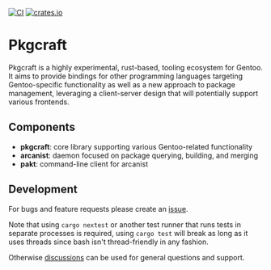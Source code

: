 [![CI](https://github.com/pkgcraft/pkgcraft/workflows/CI/badge.svg)](https://github.com/pkgcraft/pkgcraft/actions/workflows/ci.yml)
[![crates.io](https://img.shields.io/crates/v/pkgcraft.svg)](https://crates.io/crates/pkgcraft)

# Pkgcraft

Pkgcraft is a highly experimental, rust-based, tooling ecosystem for Gentoo. It
aims to provide bindings for other programming languages targeting
Gentoo-specific functionality as well as a new approach to package management,
leveraging a client-server design that will potentially support various
frontends.

## Components

- **pkgcraft**: core library supporting various Gentoo-related functionality
- **arcanist**: daemon focused on package querying, building, and merging
- **pakt**: command-line client for arcanist

## Development

For bugs and feature requests please create an [issue][1].

Note that using `cargo nextest` or another test runner that runs tests in
separate processes is required, using `cargo test` will break as long as it
uses threads since bash isn't thread-friendly in any fashion.

Otherwise [discussions][2] can be used for general questions and support.

[1]: <https://github.com/pkgcraft/pkgcraft/issues>
[2]: <https://github.com/pkgcraft/pkgcraft/discussions>
